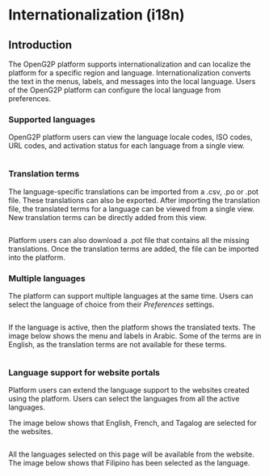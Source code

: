 # Internationalization (i18n)

## Introduction

The OpenG2P platform supports internationalization and can localize the platform for a specific region and language. Internationalization converts the text in the menus, labels, and messages into the local language. Users of the OpenG2P platform can configure the local language from preferences.

### Supported languages

OpenG2P platform users can view the language locale codes, ISO codes, URL codes, and activation status for each language from a single view.

<figure><img src="../.gitbook/assets/languages (1).PNG" alt=""><figcaption></figcaption></figure>

### Translation terms

The language-specific translations can be imported from a .csv, .po or .pot file. These translations can also be exported. After importing the translation file, the translated terms for a language can be viewed from a single view. New translation terms can be directly added from this view.

<figure><img src="../.gitbook/assets/translated-terms.PNG" alt=""><figcaption></figcaption></figure>

Platform users can also download a .pot file that contains all the missing translations. Once the translation terms are added, the file can be imported into the platform.

### Multiple languages

The platform can support multiple languages at the same time. Users can select the language of choice from their _Preferences_ settings.

<figure><img src="../.gitbook/assets/language-preference.png" alt=""><figcaption></figcaption></figure>

If the language is active, then the platform shows the translated texts. The image below shows the menu and labels in Arabic. Some of the terms are in English, as the translation terms are not available for these terms.

<figure><img src="../.gitbook/assets/arabic-language.PNG" alt=""><figcaption></figcaption></figure>

### Language support for website portals

Platform users can extend the language support to the websites created using the platform. Users can select the languages from all the active languages.

The image below shows that English, French, and Tagalog are selected for the websites.

<figure><img src="../.gitbook/assets/language-for-portal.PNG" alt=""><figcaption></figcaption></figure>

All the languages selected on this page will be available from the website. The image below shows that Filipino has been selected as the language.

<figure><img src="../.gitbook/assets/language-in-portal.png" alt=""><figcaption></figcaption></figure>
